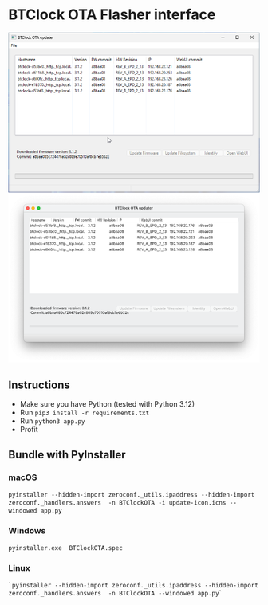 # BTClock OTA Flasher interface

![Screenshot Windows](screenshot-win.webp)
![Screenshot Mac](screenshot-mac.webp)

## Instructions
- Make sure you have Python (tested with Python 3.12)
- Run `pip3 install -r requirements.txt`
- Run `python3 app.py`
- Profit

## Bundle with PyInstaller

### macOS

```shell
pyinstaller --hidden-import zeroconf._utils.ipaddress --hidden-import zeroconf._handlers.answers  -n BTClockOTA -i update-icon.icns --windowed app.py
````

### Windows

````
pyinstaller.exe  BTClockOTA.spec 
````

### Linux 

````
`pyinstaller --hidden-import zeroconf._utils.ipaddress --hidden-import zeroconf._handlers.answers  -n BTClockOTA --windowed app.py`
````
